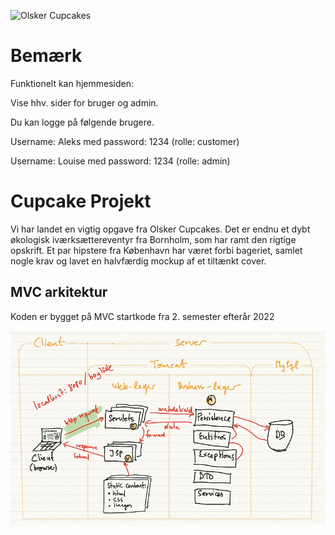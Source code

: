 ![Olsker Cupcakes](https://i.imgur.com/iGlmYeK.png)

# Bemærk

Funktionelt kan hjemmesiden:


Vise hhv. sider for bruger og admin.

Du kan logge på følgende brugere.

Username: Aleks med password: 1234 (rolle: customer)

Username: Louise med password: 1234 (rolle: admin)



# Cupcake Projekt
Vi har landet en vigtig opgave fra Olsker Cupcakes. Det er endnu et dybt økologisk iværksættereventyr fra Bornholm, som har ramt den rigtige opskrift. Et par hipstere fra København har været forbi bageriet, samlet nogle krav og lavet en halvfærdig mockup af et tiltænkt cover.

## MVC arkitektur

Koden er bygget på MVC startkode fra 2. semester efterår 2022

![](documentation/mvc.jpg)
